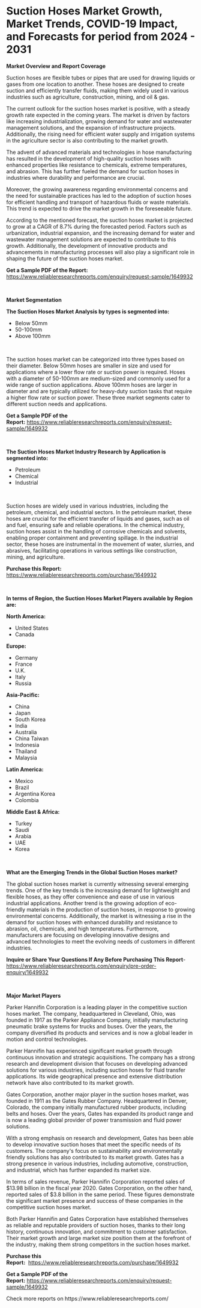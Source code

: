 <p><h1>Suction Hoses Market Growth, Market Trends, COVID-19 Impact, and Forecasts for period from 2024 - 2031</h1></p><p><strong>Market Overview and Report Coverage</strong></p>
<p><p>Suction hoses are flexible tubes or pipes that are used for drawing liquids or gases from one location to another. These hoses are designed to create suction and efficiently transfer fluids, making them widely used in various industries such as agriculture, construction, mining, and oil & gas.</p><p>The current outlook for the suction hoses market is positive, with a steady growth rate expected in the coming years. The market is driven by factors like increasing industrialization, growing demand for water and wastewater management solutions, and the expansion of infrastructure projects. Additionally, the rising need for efficient water supply and irrigation systems in the agriculture sector is also contributing to the market growth.</p><p>The advent of advanced materials and technologies in hose manufacturing has resulted in the development of high-quality suction hoses with enhanced properties like resistance to chemicals, extreme temperatures, and abrasion. This has further fueled the demand for suction hoses in industries where durability and performance are crucial.</p><p>Moreover, the growing awareness regarding environmental concerns and the need for sustainable practices has led to the adoption of suction hoses for efficient handling and transport of hazardous fluids or waste materials. This trend is expected to drive the market growth in the foreseeable future.</p><p>According to the mentioned forecast, the suction hoses market is projected to grow at a CAGR of 8.7% during the forecasted period. Factors such as urbanization, industrial expansion, and the increasing demand for water and wastewater management solutions are expected to contribute to this growth. Additionally, the development of innovative products and advancements in manufacturing processes will also play a significant role in shaping the future of the suction hoses market.</p></p>
<p><strong>Get a Sample PDF of the Report:</strong> <a href="https://www.reliableresearchreports.com/enquiry/request-sample/1649932">https://www.reliableresearchreports.com/enquiry/request-sample/1649932</a></p>
<p>&nbsp;</p>
<p><strong>Market Segmentation</strong></p>
<p><strong>The Suction Hoses Market Analysis by types is segmented into:</strong></p>
<p><ul><li>Below 50mm</li><li>50-100mm</li><li>Above 100mm</li></ul></p>
<p>&nbsp;</p>
<p><p>The suction hoses market can be categorized into three types based on their diameter. Below 50mm hoses are smaller in size and used for applications where a lower flow rate or suction power is required. Hoses with a diameter of 50-100mm are medium-sized and commonly used for a wide range of suction applications. Above 100mm hoses are larger in diameter and are typically utilized for heavy-duty suction tasks that require a higher flow rate or suction power. These three market segments cater to different suction needs and applications.</p></p>
<p><strong>Get a Sample PDF of the Report:</strong>&nbsp;<a href="https://www.reliableresearchreports.com/enquiry/request-sample/1649932">https://www.reliableresearchreports.com/enquiry/request-sample/1649932</a></p>
<p>&nbsp;</p>
<p><strong>The Suction Hoses Market Industry Research by Application is segmented into:</strong></p>
<p><ul><li>Petroleum</li><li>Chemical</li><li>Industrial</li></ul></p>
<p>&nbsp;</p>
<p><p>Suction hoses are widely used in various industries, including the petroleum, chemical, and industrial sectors. In the petroleum market, these hoses are crucial for the efficient transfer of liquids and gases, such as oil and fuel, ensuring safe and reliable operations. In the chemical industry, suction hoses assist in the handling of corrosive chemicals and solvents, enabling proper containment and preventing spillage. In the industrial sector, these hoses are instrumental in the movement of water, slurries, and abrasives, facilitating operations in various settings like construction, mining, and agriculture.</p></p>
<p><strong>Purchase this Report:</strong>&nbsp; <a href="https://www.reliableresearchreports.com/purchase/1649932">https://www.reliableresearchreports.com/purchase/1649932</a></p>
<p>&nbsp;</p>
<p><strong>In terms of Region, the Suction Hoses Market Players available by Region are:</strong></p>
<p>
    <p> <strong> North America: </strong>
        <ul>
            <li>United States</li>
            <li>Canada</li>
        </ul>
        </p> 
    <p> <strong> Europe: </strong>
        <ul>
            <li>Germany</li>
            <li>France</li>
            <li>U.K.</li>
            <li>Italy</li>
            <li>Russia</li>
        </ul>
        </p> 
    <p> <strong> Asia-Pacific: </strong>
        <ul>
            <li>China</li>
            <li>Japan</li>
            <li>South Korea</li>
            <li>India</li>
            <li>Australia</li>
            <li>China Taiwan</li>
            <li>Indonesia</li>
            <li>Thailand</li>
            <li>Malaysia</li>
        </ul>
        </p> 
    <p> <strong> Latin America: </strong>
        <ul>
            <li>Mexico</li>
            <li>Brazil</li>
            <li>Argentina Korea</li>
            <li>Colombia</li>
        </ul>
        </p> 
    <p> <strong> Middle East & Africa: </strong>
        <ul>
            <li>Turkey</li>
            <li>Saudi</li>
            <li>Arabia</li>
            <li>UAE</li>
            <li>Korea</li>
        </ul>
    </p>
    </p>
<p>&nbsp;</p>
<p><strong>What are the Emerging Trends in the Global Suction Hoses market?</strong></p>
<p><p>The global suction hoses market is currently witnessing several emerging trends. One of the key trends is the increasing demand for lightweight and flexible hoses, as they offer convenience and ease of use in various industrial applications. Another trend is the growing adoption of eco-friendly materials in the production of suction hoses, in response to growing environmental concerns. Additionally, the market is witnessing a rise in the demand for suction hoses with enhanced durability and resistance to abrasion, oil, chemicals, and high temperatures. Furthermore, manufacturers are focusing on developing innovative designs and advanced technologies to meet the evolving needs of customers in different industries.</p></p>
<p><strong>Inquire or Share Your Questions If Any Before Purchasing This Report</strong>- <a href="https://www.reliableresearchreports.com/enquiry/pre-order-enquiry/1649932">https://www.reliableresearchreports.com/enquiry/pre-order-enquiry/1649932</a></p>
<p>&nbsp;</p>
<p><strong>Major Market Players</strong></p>
<p><p>Parker Hannifin Corporation is a leading player in the competitive suction hoses market. The company, headquartered in Cleveland, Ohio, was founded in 1917 as the Parker Appliance Company, initially manufacturing pneumatic brake systems for trucks and buses. Over the years, the company diversified its products and services and is now a global leader in motion and control technologies.</p><p>Parker Hannifin has experienced significant market growth through continuous innovation and strategic acquisitions. The company has a strong research and development division that focuses on developing advanced solutions for various industries, including suction hoses for fluid transfer applications. Its wide geographical presence and extensive distribution network have also contributed to its market growth.</p><p>Gates Corporation, another major player in the suction hoses market, was founded in 1911 as the Gates Rubber Company. Headquartered in Denver, Colorado, the company initially manufactured rubber products, including belts and hoses. Over the years, Gates has expanded its product range and is now a leading global provider of power transmission and fluid power solutions.</p><p>With a strong emphasis on research and development, Gates has been able to develop innovative suction hoses that meet the specific needs of its customers. The company's focus on sustainability and environmentally friendly solutions has also contributed to its market growth. Gates has a strong presence in various industries, including automotive, construction, and industrial, which has further expanded its market size.</p><p>In terms of sales revenue, Parker Hannifin Corporation reported sales of $13.98 billion in the fiscal year 2020. Gates Corporation, on the other hand, reported sales of $3.8 billion in the same period. These figures demonstrate the significant market presence and success of these companies in the competitive suction hoses market.</p><p>Both Parker Hannifin and Gates Corporation have established themselves as reliable and reputable providers of suction hoses, thanks to their long history, continuous innovation, and commitment to customer satisfaction. Their market growth and large market size position them at the forefront of the industry, making them strong competitors in the suction hoses market.</p></p>
<p><strong>Purchase this Report:</strong>&nbsp;&nbsp;<a href="https://www.reliableresearchreports.com/purchase/1649932">https://www.reliableresearchreports.com/purchase/1649932</a></p>
<p></p>
<p><strong>Get a Sample PDF of the Report:</strong>&nbsp;<a href="https://www.reliableresearchreports.com/enquiry/request-sample/1649932">https://www.reliableresearchreports.com/enquiry/request-sample/1649932</a></p>
<p>Check more reports on https://www.reliableresearchreports.com/</p>